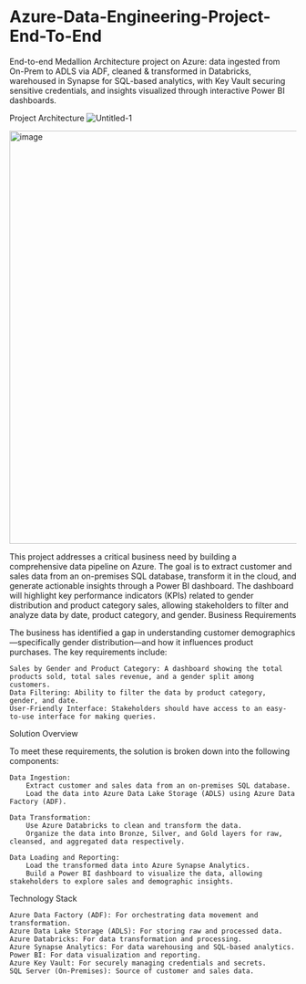 # Azure-Data-Engineering-Project-End-To-End
End-to-end Medallion Architecture project on Azure: data ingested from On-Prem to ADLS via ADF, cleaned &amp; transformed in Databricks, warehoused in Synapse for SQL-based analytics, with Key Vault securing sensitive credentials, and insights visualized through interactive Power BI dashboards.

Project Architecture
![Untitled-1](https://github.com/user-attachments/assets/b1fe3074-97b9-48d3-bfa1-063770c04eed)

<img width="1287" height="724" alt="image" src="https://github.com/user-attachments/assets/54d02cbf-67c4-46a3-8882-acc27be6b6c0" />

This project addresses a critical business need by building a comprehensive data pipeline on Azure. The goal is to extract customer and sales data from an on-premises SQL database, transform it in the cloud, and generate actionable insights through a Power BI dashboard. The dashboard will highlight key performance indicators (KPIs) related to gender distribution and product category sales, allowing stakeholders to filter and analyze data by date, product category, and gender.
Business Requirements

The business has identified a gap in understanding customer demographics—specifically gender distribution—and how it influences product purchases. The key requirements include:

    Sales by Gender and Product Category: A dashboard showing the total products sold, total sales revenue, and a gender split among customers.
    Data Filtering: Ability to filter the data by product category, gender, and date.
    User-Friendly Interface: Stakeholders should have access to an easy-to-use interface for making queries.

Solution Overview

To meet these requirements, the solution is broken down into the following components:

    Data Ingestion:
        Extract customer and sales data from an on-premises SQL database.
        Load the data into Azure Data Lake Storage (ADLS) using Azure Data Factory (ADF).

    Data Transformation:
        Use Azure Databricks to clean and transform the data.
        Organize the data into Bronze, Silver, and Gold layers for raw, cleansed, and aggregated data respectively.

    Data Loading and Reporting:
        Load the transformed data into Azure Synapse Analytics.
        Build a Power BI dashboard to visualize the data, allowing stakeholders to explore sales and demographic insights.

 

Technology Stack

    Azure Data Factory (ADF): For orchestrating data movement and transformation.
    Azure Data Lake Storage (ADLS): For storing raw and processed data.
    Azure Databricks: For data transformation and processing.
    Azure Synapse Analytics: For data warehousing and SQL-based analytics.
    Power BI: For data visualization and reporting.
    Azure Key Vault: For securely managing credentials and secrets.
    SQL Server (On-Premises): Source of customer and sales data.

